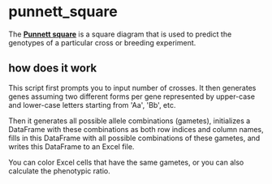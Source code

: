 # punnett_square
The [**Punnett square**](https://en.wikipedia.org/wiki/Punnett_square) is a square diagram that is used to predict the genotypes of a particular cross or breeding experiment.

## how does it work
This script first prompts you to input number of crosses. It then generates genes assuming two different forms per gene represented by upper-case and lower-case letters starting from 'Aa', 'Bb', etc.

Then it generates all possible allele combinations (gametes), initializes a DataFrame with these combinations as both row indices and column names, fills in this DataFrame with all possible combinations of these gametes, and writes this DataFrame to an Excel file.

You can color Excel cells that have the same gametes, or you can also calculate the phenotypic ratio.
